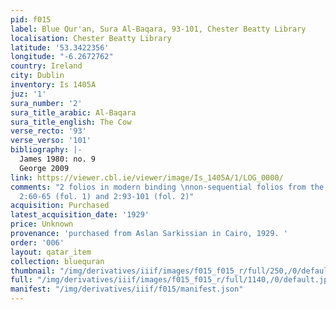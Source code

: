 ```yaml
---
pid: f015
label: Blue Qur'an, Sura Al-Baqara, 93-101, Chester Beatty Library
localisation: Chester Beatty Library
latitude: '53.3422356'
longitude: "-6.2672762"
country: Ireland
city: Dublin
inventory: Is 1405A
juz: '1'
sura_number: '2'
sura_title_arabic: Al-Baqara
sura_title_english: The Cow
verse_recto: '93'
verse_verso: '101'
bibliography: |-
  James 1980: no. 9
  George 2009
link: https://viewer.cbl.ie/viewer/image/Is_1405A/1/LOG_0000/
comments: "2 folios in modern binding \nnon-sequential folios from the Blue Qur'an,
  2:60-65 (fol. 1) and 2:93-101 (fol. 2)"
acquisition: Purchased
latest_acquisition_date: '1929'
price: Unknown
provenance: 'purchased from Aslan Sarkissian in Cairo, 1929. '
order: '006'
layout: qatar_item
collection: bluequran
thumbnail: "/img/derivatives/iiif/images/f015_f015_r/full/250,/0/default.jpg"
full: "/img/derivatives/iiif/images/f015_f015_r/full/1140,/0/default.jpg"
manifest: "/img/derivatives/iiif/f015/manifest.json"
---
```


